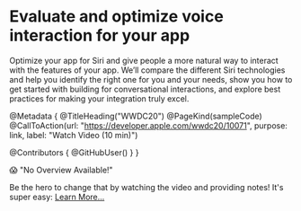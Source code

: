 # Evaluate and optimize voice interaction for your app

Optimize your app for Siri and give people a more natural way to interact with the features of your app. We’ll compare the different Siri technologies and help you identify the right one for you and your needs, show you how to get started with building for conversational interactions, and explore best practices for making your integration truly excel.

@Metadata {
   @TitleHeading("WWDC20")
   @PageKind(sampleCode)
   @CallToAction(url: "https://developer.apple.com/wwdc20/10071", purpose: link, label: "Watch Video (10 min)")

   @Contributors {
      @GitHubUser(<replace this with your GitHub handle>)
   }
}

😱 "No Overview Available!"

Be the hero to change that by watching the video and providing notes! It's super easy:
 [Learn More…](https://wwdcnotes.github.io/WWDCNotes/documentation/wwdcnotes/contributing)
